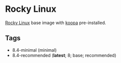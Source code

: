 # Rocky Linux

[Rocky Linux][] base image with [koopa][] pre-installed.

## Tags

- 8.4-minimal (minimal)
- 8.4-recommended (**latest**; 8; base; recommended)

[centos]: https://www.centos.org/
[koopa]: https://koopa.acidgenomics.com/
[rocky linux]: https://rockylinux.org/

